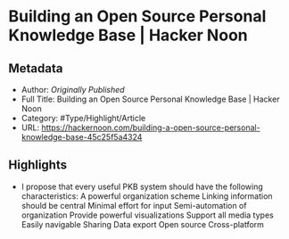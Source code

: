 # Building an Open Source Personal Knowledge Base | Hacker Noon

## Metadata

* Author: *Originally Published*
* Full Title: Building an Open Source Personal Knowledge Base | Hacker Noon
* Category: #Type/Highlight/Article
* URL: https://hackernoon.com/building-a-open-source-personal-knowledge-base-45c25f5a4324

## Highlights

* I propose that every useful PKB system should have the following characteristics:
  A powerful organization scheme
  Linking information should be central
  Minimal effort for input
  Semi-automation of organization
  Provide powerful visualizations
  Support all media types
  Easily navigable
  Sharing
  Data export
  Open source
  Cross-platform
